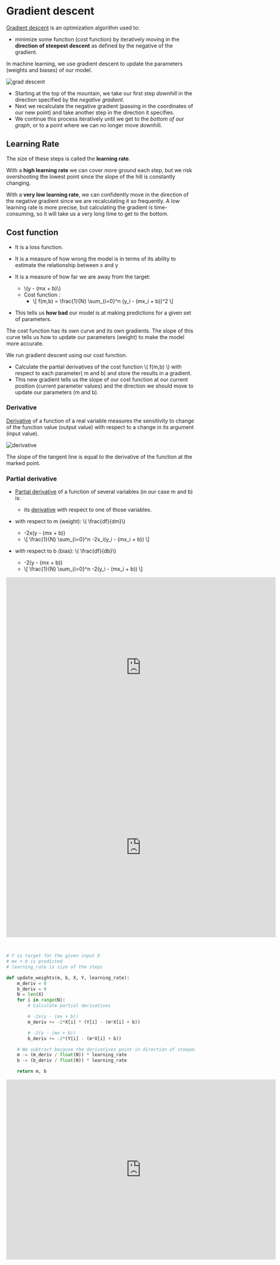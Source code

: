 # Gradient descent

[Gradient descent](https://ml-cheatsheet.readthedocs.io/en/latest/gradient_descent.html) is an optimization algorithm used to:
 - minimize some function (cost function) by iteratively moving in the **direction of steepest descent** as defined by the negative of the gradient. 
 
 In machine learning, we use gradient descent to update the parameters (weights and biases) of our model.

 ![grad descent](https://ml-cheatsheet.readthedocs.io/en/latest/_images/gradient_descent_demystified.png)

- Starting at the top of the mountain, we take our first step *downhill* in the direction specified by the *negative gradient*. 
- Next we recalculate the negative gradient (passing in the coordinates of our new point) and take another step in the direction it specifies. 
- We continue this process iteratively until we get to the *bottom of our graph*, or to a point where we can no longer move downhill.

## Learning Rate
The size of these steps is called the **learning rate**.

With a **high learning rate** we can cover more ground each step, but we risk overshooting the lowest point since the slope of the hill is constantly changing.

With a **very low learning rate**, we can confidently move in the direction of the negative gradient since we are recalculating it so frequently. A low learning rate is more precise, but calculating the gradient is time-consuming, so it will take us a very long time to get to the bottom.


## Cost function
- It is a loss function. 
- It is a measure of how wrong the model is in terms of its ability to estimate the relationship between x and y 
- It is a measure of how far we are away from the target:
    - \\(y - (mx + b)\\)
    - Cost function :
        - \\[ f(m,b) = \frac{1}{N} \sum_{i=0}^n (y_i - (mx_i + b))^2 \\]
 

- This tells us **how bad** our model is at making predictions for a given set of parameters. 

The cost function has its own curve and its own gradients. The slope of this curve tells us how to update our parameters (weight) to make the model more accurate.

We run gradient descent using our cost function.

- Calculate the partial derivatives of the cost function \\( f(m,b)    \\) with respect to each parameter( m and b) and store the results in a gradient.
- This new gradient tells us the slope of our cost function at our current position (current parameter values) and the direction we should move to update our parameters (m and b).

### Derivative
[Derivative](https://en.wikipedia.org/wiki/Derivative) of a function of a real variable measures the sensitivity to change of the function value (output value) with respect to a change in its argument (input value).

![derivative](https://upload.wikimedia.org/wikipedia/commons/0/0f/Tangent_to_a_curve.svg)

The slope of the tangent line is equal to the derivative of the function at the marked point.   



### Partial derivative
- [Partial derivative](https://en.wikipedia.org/wiki/Partial_derivative) of a function of several variables (in our case m and b)  is:
    -  its [derivative](https://en.wikipedia.org/wiki/Derivative) with respect to one of those variables.

- with respect to m (weight): \\( \frac{df}{dm}\\)
    - -2x(y - (mx + b))
    -   \\[  \frac{1}{N} \sum_{i=0}^n -2x_i(y_i - (mx_i + b)) \\]


- with respect to b (bias): \\( \frac{df}{db}\\)
    - -2(y - (mx + b))
    -  \\[  \frac{1}{N} \sum_{i=0}^n -2(y_i - (mx_i + b)) \\] 


<iframe width="720" height="480" src="https://www.youtube.com/embed/HaHsqDjWMLU" title="YouTube video player" frameborder="0" allow="accelerometer; autoplay; clipboard-write; encrypted-media; gyroscope; picture-in-picture" allowfullscreen></iframe>


<iframe width="720" height="480" src="https://www.youtube.com/embed/tIeHLnjs5U8" title="YouTube video player" frameborder="0" allow="accelerometer; autoplay; clipboard-write; encrypted-media; gyroscope; picture-in-picture" allowfullscreen></iframe>


```py


# Y is target for the given input X
# mx + b is predicted
# learning_rate is size of the steps

def update_weights(m, b, X, Y, learning_rate):
    m_deriv = 0
    b_deriv = 0
    N = len(X)
    for i in range(N):
        # Calculate partial derivatives

        # -2x(y - (mx + b))
        m_deriv += -2*X[i] * (Y[i] - (m*X[i] + b))

        # -2(y - (mx + b))
        b_deriv += -2*(Y[i] - (m*X[i] + b))

    # We subtract because the derivatives point in direction of steepest ascent
    m -= (m_deriv / float(N)) * learning_rate
    b -= (b_deriv / float(N)) * learning_rate

    return m, b

```


<iframe width="720" height="480" src="https://www.youtube.com/embed/IHZwWFHWa-w" title="YouTube video player" frameborder="0" allow="accelerometer; autoplay; clipboard-write; encrypted-media; gyroscope; picture-in-picture" allowfullscreen></iframe>



